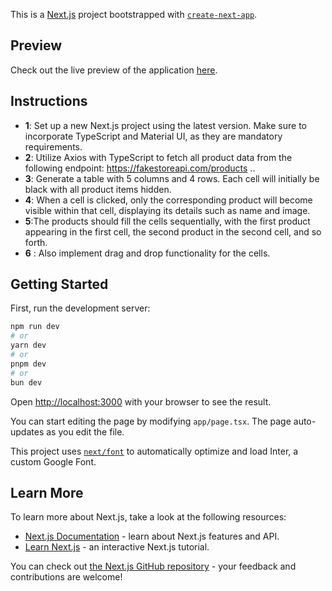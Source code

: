 This is a [Next.js](https://nextjs.org/) project bootstrapped with [`create-next-app`](https://github.com/vercel/next.js/tree/canary/packages/create-next-app).


## Preview

Check out the live preview of the application [here](https://draggble-react-library.vercel.app/).

## Instructions


- **1**: Set up a new Next.js project using the latest version. Make sure to incorporate TypeScript and Material UI, as they are mandatory requirements.
- **2**: Utilize Axios with TypeScript to fetch all product data from the following endpoint: https://fakestoreapi.com/products ..
- **3**: Generate a table with 5 columns and 4 rows. Each cell will initially be black with all product items hidden.
- **4**: When a cell is clicked, only the corresponding product will become visible within that cell, displaying its details such as name and image.
- **5**:The products should fill the cells sequentially, with the first product appearing in the first cell, the second product in the second cell, and so forth.
- **6** : Also implement drag and drop functionality for the cells.


## Getting Started

First, run the development server:

```bash
npm run dev
# or
yarn dev
# or
pnpm dev
# or
bun dev
```

Open [http://localhost:3000](http://localhost:3000) with your browser to see the result.

You can start editing the page by modifying `app/page.tsx`. The page auto-updates as you edit the file.

This project uses [`next/font`](https://nextjs.org/docs/basic-features/font-optimization) to automatically optimize and load Inter, a custom Google Font.

## Learn More

To learn more about Next.js, take a look at the following resources:

- [Next.js Documentation](https://nextjs.org/docs) - learn about Next.js features and API.
- [Learn Next.js](https://nextjs.org/learn) - an interactive Next.js tutorial.

You can check out [the Next.js GitHub repository](https://github.com/vercel/next.js/) - your feedback and contributions are welcome!



